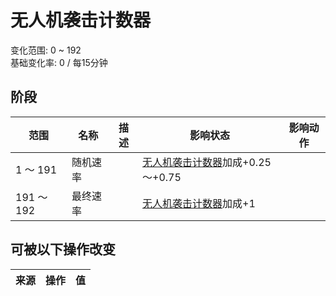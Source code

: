 # 无人机袭击计数器  
变化范围: 0 ~ 192  
基础变化率: 0 / 每15分钟  
## 阶段  
范围  |  名称  |  描述  |  影响状态  |  影响动作  
----  |  ----  |  ----  |  ----  |  ----  
1 ～ 191  |  随机速率  |    |  [无人机袭击计数器](DroneRaidCounter.md)加成+0.25～+0.75  |    
191 ～ 192  |  最终速率  |    |  [无人机袭击计数器](DroneRaidCounter.md)加成+1  |    
## 可被以下操作改变  
来源  |  操作  |  值  
----  |  ----  |  ----  
